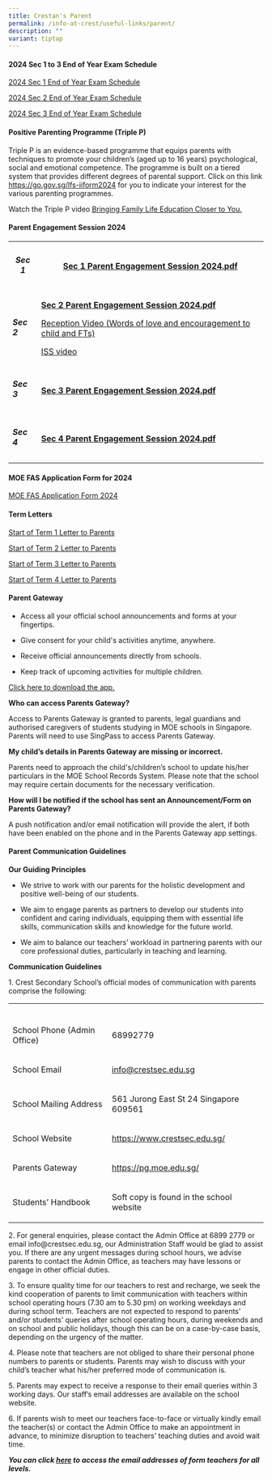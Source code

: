 ```yaml
---
title: Crestan's Parent
permalink: /info-at-crest/useful-links/parent/
description: ""
variant: tiptap
---
```

<h4>2024 Sec 1 to 3 End of Year Exam Schedule</h4>
<p></p>
<p><a href="/files/2024_eoy_sec1_exam.pdf" rel="noopener noreferrer nofollow" target="_blank">2024 Sec 1 End of Year Exam Schedule</a>
</p>
<p><a href="/files/2024_eoy_sec2_exam.pdf" rel="noopener noreferrer nofollow" target="_blank">2024 Sec 2 End of Year Exam Schedule</a>
</p>
<p><a href="/files/2024_eoy_sec3_exam.pdf" rel="noopener noreferrer nofollow" target="_blank">2024 Sec 3 End of Year Exam Schedule</a>
</p>
<h4></h4>
<h4>Positive Parenting Programme (Triple P)</h4>
<p>Triple P is an evidence-based programme that equips parents with techniques
to promote your children’s (aged up to 16 years) psychological, social
and emotional competence. The programme is built on a tiered system that
provides different degrees of parental support. Click on this link <a href="https://go.gov.sg/lfs-iiform2024" rel="noopener noreferrer nofollow" target="_blank">https://go.gov.sg/lfs-iiform2024</a> for
you to indicate your interest for the various parenting programmes.</p>
<p></p>
<p>Watch the Triple P video <a href="https://drive.google.com/file/d/1_XIz8RWql3HYYLz4KBNDDsfCSFxlxReb/view" rel="noopener noreferrer nofollow" target="_blank">Bringing Family Life Education Closer to You.</a>
</p>
<p></p>
<h4>Parent Engagement Session 2024</h4>
<table style="minWidth: 50px">
<colgroup>
<col>
<col>
</colgroup>
<tbody>
<tr>
<th rowspan="1" colspan="1">
<h5>Sec 1</h5>
</th>
<th rowspan="1" colspan="1">
<p><strong><a href="/files/2024_sec_1_parents_dialogue.pdf" rel="noopener noreferrer nofollow" target="_blank">Sec 1 Parent Engagement Session 2024.pdf</a></strong>
</p>
</th>
</tr>
<tr>
<td rowspan="1" colspan="1">
<h5>Sec 2</h5>
</td>
<td rowspan="1" colspan="1">
<p><strong><a href="https://drive.google.com/file/d/1MeHzmlZctN8edeHXFMDq6kiMlIi7d-lS/view?usp=drive_link" rel="noopener noreferrer nofollow" target="_blank">Sec 2 Parent Engagement Session 2024.pdf</a></strong>
</p>
<p><a href="https://drive.google.com/file/d/1et4iXNmtFA6wpyPK5GOyCxMtibWs6A-R/view?usp=drive_link" rel="noopener noreferrer nofollow" target="_blank">Reception Video (Words of love and encouragement to child and FTs)</a>
</p>
<p><a href="https://drive.google.com/file/d/1JzdQMmtyyrNUEYW807W4MiJQaOZGa5Ew/view?usp=drive_link" rel="noopener noreferrer nofollow" target="_blank">ISS video</a>
</p>
</td>
</tr>
<tr>
<td rowspan="1" colspan="1">
<h5>Sec 3</h5>
</td>
<td rowspan="1" colspan="1">
<p><strong><a href="/files/2024_sec_3_parent_engagement.pdf" rel="noopener noreferrer nofollow" target="_blank">Sec 3 Parent Engagement Session 2024.pdf</a></strong>
</p>
</td>
</tr>
<tr>
<td rowspan="1" colspan="1">
<h5>Sec 4</h5>
</td>
<td rowspan="1" colspan="1">
<p><strong><a href="/files/2024_sec_4_parents_dialogue.pdf" rel="noopener noreferrer nofollow" target="_blank">Sec 4 Parent Engagement Session 2024.pdf</a></strong>
</p>
</td>
</tr>
</tbody>
</table>
<p></p>
<h4>MOE FAS Application Form for 2024</h4>
<p><a href="/files/EL/MOE_FAS_Application_Form_for_Specialised_Schools_2024___26_Jul.pdf" rel="noopener noreferrer nofollow" target="_blank">MOE FAS Application Form 2024</a>
</p>
<p></p>
<h4>Term Letters</h4>
<p><a href="/files/EL/Start_of_Term_1_Letter_to_Parents.pdf" rel="noopener noreferrer nofollow" target="_blank">Start of Term 1 Letter to Parents</a>
</p>
<p><a href="/files/2024_term_2_letter.pdf" rel="noopener noreferrer nofollow" target="_blank">Start of Term 2 Letter to Parents</a>
</p>
<p><a href="/files/EL/Start_of_Term_3_Letter_to_Parents.pdf" rel="noopener noreferrer nofollow" target="_blank">Start of Term 3 Letter to Parents</a>
</p>
<p><a href="/files/2024_T4_Letter.pdf" rel="noopener noreferrer nofollow" target="_blank">Start of Term 4 Letter to Parents</a>
</p>
<p></p>
<h4>Parent Gateway</h4>
<ul data-tight="true" class="tight">
<li>
<p>Access all your official school announcements and forms at your fingertips.</p>
</li>
<li>
<p>Give consent for your child's activities anytime, anywhere.</p>
</li>
<li>
<p>Receive official announcements directly from schools.</p>
</li>
<li>
<p>Keep track of upcoming activities for multiple children.</p>
</li>
</ul>
<p><a href="https://pg.moe.edu.sg/#about" rel="noopener noreferrer nofollow" target="_blank">Click here to download the app.</a>
</p>
<p><strong>Who can access Parents Gateway?</strong>
</p>
<p>Access to Parents Gateway is granted to parents, legal guardians and authorised
caregivers of students studying in MOE schools in Singapore. Parents will
need to use SingPass to access Parents Gateway.</p>
<p><strong>My child’s details in Parents Gateway are missing or incorrect.</strong>
</p>
<p>Parents need to approach the child's/children’s school to update his/her
particulars in the MOE School Records System. Please note that the school
may require certain documents for the necessary verification.</p>
<p><strong>How will I be notified if the school has sent an Announcement/Form on Parents Gateway?</strong>
</p>
<p>A push notification and/or email notification will provide the alert,
if both have been enabled on the phone and in the Parents Gateway app settings.</p>
<h4></h4>
<h4>Parent Communication Guidelines</h4>
<p><strong>Our Guiding Principles</strong>
</p>
<ul>
<li>
<p>We strive to work with our parents for the holistic development and positive
well-being of our students.</p>
</li>
<li>
<p>We aim to engage parents as partners to develop our students into confident
and caring individuals, equipping them with essential life skills, communication
skills and knowledge for the future world.</p>
</li>
<li>
<p>We aim to balance our teachers’ workload in partnering parents with our
core professional duties, particularly in teaching and learning.</p>
</li>
</ul>
<p><strong>Communication Guidelines</strong>
</p>
<p>1. Crest Secondary School’s official modes of communication with parents
comprise the following:</p>
<table style="minWidth: 50px">
<colgroup>
<col>
<col>
</colgroup>
<tbody>
<tr>
<th rowspan="1" colspan="1">
<p></p>
</th>
<th rowspan="1" colspan="1">
<p></p>
</th>
</tr>
<tr>
<td rowspan="1" colspan="1">
<p>School Phone (Admin Office)</p>
</td>
<td rowspan="1" colspan="1">
<p>68992779</p>
</td>
</tr>
<tr>
<td rowspan="1" colspan="1">
<p>School Email</p>
</td>
<td rowspan="1" colspan="1">
<p><a href="mailto:info@crestsec.edu.sg" rel="noopener noreferrer nofollow" target="_blank">info@crestsec.edu.sg</a>
</p>
</td>
</tr>
<tr>
<td rowspan="1" colspan="1">
<p>School Mailing Address</p>
</td>
<td rowspan="1" colspan="1">
<p>561 Jurong East St 24 Singapore 609561</p>
</td>
</tr>
<tr>
<td rowspan="1" colspan="1">
<p>School Website</p>
</td>
<td rowspan="1" colspan="1">
<p><a href="https://www.crestsec.edu.sg/" rel="noopener noreferrer nofollow" target="_blank">https://www.crestsec.edu.sg/</a>
</p>
</td>
</tr>
<tr>
<td rowspan="1" colspan="1">
<p>Parents Gateway</p>
</td>
<td rowspan="1" colspan="1">
<p><a href="https://pg.moe.edu.sg/" rel="noopener noreferrer nofollow" target="_blank">https://pg.moe.edu.sg/</a>
</p>
</td>
</tr>
<tr>
<td rowspan="1" colspan="1">
<p>Students’ Handbook</p>
</td>
<td rowspan="1" colspan="1">
<p>Soft copy is found in the school website</p>
</td>
</tr>
</tbody>
</table>
<p>2. For general enquiries, please contact the Admin Office at 6899 2779
or email info@crestsec.edu.sg, our Administration Staff would be glad to
assist you. If there are any urgent messages during school hours, we advise
parents to contact the Admin Office, as teachers may have lessons or engage
in other official duties.</p>
<p>3. To ensure quality time for our teachers to rest and recharge, we seek
the kind cooperation of parents to limit communication with teachers within
school operating hours (7.30 am to 5.30 pm) on working weekdays and during
school term. Teachers are not expected to respond to parents’ and/or students’
queries after school operating hours, during weekends and on school and
public holidays, though this can be on a case-by-case basis, depending
on the urgency of the matter.</p>
<p>4. Please note that teachers are not obliged to share their personal phone
numbers to parents or students. Parents may wish to discuss with your child’s
teacher what his/her preferred mode of communication is.</p>
<p>5. Parents may expect to receive a response to their email queries within
3 working days. Our staff’s email addresses are available on the school
website.</p>
<p>6. If parents wish to meet our teachers face-to-face or virtually kindly
email the teacher(s) or contact the Admin Office to make an appointment
in advance, to minimize disruption to teachers’ teaching duties and avoid
wait time.</p>
<p><strong><em>You can click&nbsp;<a href="https://drive.google.com/file/d/1ulWh-QY0lorADFVzhAVeKSLv6Qr4G9W3/view?usp=sharing" rel="noopener noreferrer nofollow" target="_blank">here</a>&nbsp;to access the email addresses of form teachers for all levels.</em></strong>
</p>
<p></p>